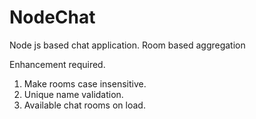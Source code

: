 # NodeChat
Node js based chat application. Room based aggregation

Enhancement required.
1. Make rooms case insensitive.
2. Unique name validation.
3. Available chat rooms on load.
